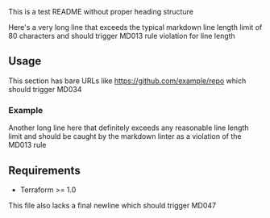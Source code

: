 This is a test README without proper heading structure

Here's a very long line that exceeds the typical markdown line length limit of 80 characters and should trigger MD013 rule violation for line length

## Usage

This section has bare URLs like https://github.com/example/repo which should trigger MD034

### Example

Another long line here that definitely exceeds any reasonable line length limit and should be caught by the markdown linter as a violation of the MD013 rule

## Requirements

- Terraform >= 1.0


This file also lacks a final newline which should trigger MD047
